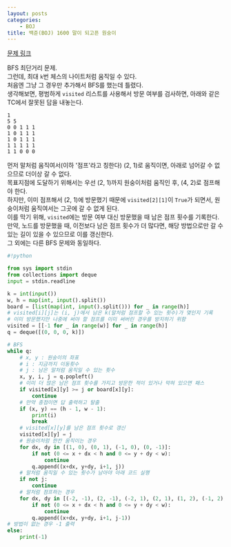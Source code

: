 ```yaml
---
layout: posts
categories:
    - BOJ
title: 백준(BOJ) 1600 말이 되고픈 원숭이
---
```


[문제 링크](https://www.acmicpc.net/problem/1600)

BFS 최단거리 문제.  
그런데, 최대 `k`번 체스의 나이트처럼 움직일 수 있다.  
처음엔 그냥 그 경우만 추가해서 BFS를 했는데 틀렸다.  
생각해보면, 평범하게 `visited` 리스트를 사용해서 방문 여부를 검사하면, 아래와 같은 TC에서 잘못된 답을 내놓는다.  
```  
1  
5 5  
0 0 1 1 1  
1 0 1 1 1  
1 0 1 1 1  
1 1 1 1 1  
1 1 0 0 0  
```  
먼저 말처럼 움직여서(이하 '점프'라고 칭한다) (2, 1)로 움직이면, 아래로 넘어갈 수 없으므로 더이상 갈 수 없다.  
목표지점에 도달하기 위해서는 우선 (2, 1)까지 원숭이처럼 움직인 후, (4, 2)로 점프해야 한다.  
하지만, 이미 점프해서 (2, 1)에 방문했기 때문에 `visited[2][1]`이 `True`가 되면서, 원숭이처럼 움직여서는 그곳에 갈 수 없게 된다.  
이를 막기 위해, `visited`에는 방문 여부 대신 방문했을 때 남은 점프 횟수를 기록한다.  
만약, 노드를 방문했을 때, 이전보다 남은 점프 횟수가 더 많다면, 해당 방법으로만 갈 수 있는 길이 있을 수 있으므로 이를 갱신한다.  
그 외에는 다른 BFS 문제와 동일하다.  


```python
#!python

from sys import stdin
from collections import deque
input = stdin.readline

k = int(input())
w, h = map(int, input().split())
board = [list(map(int, input().split())) for _ in range(h)]
# visited[i][j]는 (i, j)에서 남은 k(말처럼 점프할 수 있는 횟수)가 몇인지 기록
# 이미 방문했지만 나중에 써야 할 점프를 이미 써버린 경우를 방지하기 위함
visited = [[-1 for _ in range(w)] for _ in range(h)]
q = deque([(0, 0, 0, k)])

# BFS
while q:
    # x, y : 원숭이의 좌표
    # i : 지금까지 이동횟수
    # j : 남은 말처럼 움직일 수 있는 횟수
    x, y, i, j = q.popleft()
    # 이미 더 많은 남은 점프 횟수를 가지고 방문한 적이 있거나 막혀 있으면 패스
    if visited[x][y] >= j or board[x][y]:
        continue
    # 만약 종점이면 답 출력하고 탈출
    if (x, y) == (h - 1, w - 1):
        print(i)
        break
    # visited[x][y]를 남은 점프 횟수로 갱신
    visited[x][y] = j
    # 원숭이처럼 한칸 움직이는 경우
    for dx, dy in [(1, 0), (0, 1), (-1, 0), (0, -1)]:
        if not (0 <= x + dx < h and 0 <= y + dy < w):
            continue
        q.append((x+dx, y+dy, i+1, j))
    # 말처럼 움직일 수 있는 횟수가 남아야 아래 코드 실행
    if not j:
        continue
    # 말처럼 점프하는 경우
    for dx, dy in [(-2, -1), (2, -1), (-2, 1), (2, 1), (1, 2), (-1, 2), (1, -2), (-1, -2)]:
        if not (0 <= x + dx < h and 0 <= y + dy < w):
            continue
        q.append((x+dx, y+dy, i+1, j-1))
# 방법이 없는 경우 -1 출력
else:
    print(-1)

```
